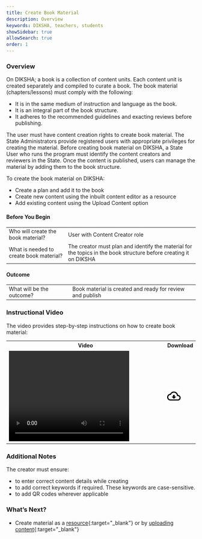 ```yaml
---
title: Create Book Material  
description: Overview 
keywords: DIKSHA, teachers, students
showSidebar: true
allowSearch: true
order: 1
---
```



### Overview

On DIKSHA; a book is a collection of content units. Each content unit is created separately and compiled to curate a book. The book material (chapters/lessons) must comply with the following:

* It is in the same medium of instruction and language as the book.
* It is an integral part of the book structure. 
* It adheres to the recommended guidelines and exacting reviews before publishing. 

The user must have content creation rights to create book material.  The State Administrators provide registered users with appropriate privileges for creating the material. Before creating book material on DIKSHA, a State User who runs the program must identify the content creators and reviewers in the State. Once the content is published, users can manage the material by adding them to the book structure.

To create the book material on DIKSHA:
* Create a plan and add it to the book   
* Create new content using the inbuilt content editor as a resource  
* Add existing content using the Upload Content option  

#### Before You Begin  

<table><tr><td>Who will create the book material?</td>
	<td>User with Content Creator role</td></tr>
	<tr><td>What is needed to create book material?</td>
	<td>The creator must plan and identify the material for the topics in the book structure before creating it on DIKSHA</td></tr>
</table>
	
#### Outcome  

<table><tr><td>What will be the outcome?</td>
	<td>Book material is created and ready for review and publish</td></tr>
</table>

### Instructional Video  

The video provides step-by-step instructions on how to create book material:

<table>
  <tr>
    <th style="width:85%;">Video</th>
    <th style="width:15%;">Download</th>
  </tr>
  <tr>
    <td><video width="320" height="240" controls><source src="../videos/content-creation.mp4" type="video/mp4"></video></td>
    <td class="text-center"><a href="../videos/content-creation.mp4" download><img src="../../../assets/imgs/icons/outline_cloud_download.png"></a></td>
  </tr>
</table>  

	
### Additional Notes  

The creator must ensure: 
* to enter correct content details while creating 
* to add correct keywords if required. These keywords are case-sensitive.
* to add QR codes wherever applicable

### What’s Next?  

- Create material as a [resource](./resource.html){:target="_blank"} or by [uploading content](./upload.html){:target="_blank"}